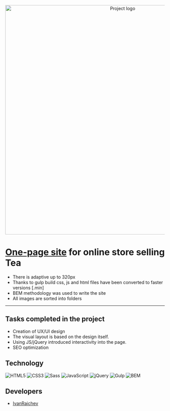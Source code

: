 <p align = "center">
  <img src = "https://i.ibb.co/D8LdGK3/logo2.png" alt ="Project logo" width = "726">
</p>

# <a href="https://ivanraichev.github.io/TeaGreen-shop/">One-page site</a>  for online store selling Tea


- There is adaptive up to 320px
- Thanks to gulp build css, js and html files have been converted to faster versions [.min]
- BEM methodology was used to write the site
- All images are sorted into folders 
---

## Tasks completed in the project

- Creation of UX/UI design
- The visual layout is based on the design itself.
- Using JS/jQuery introduced interactivity into the page.
- SEO optimization

## Technology
![HTML5](https://img.shields.io/badge/-HTML5-e34f26?logo=html5&logoColor=white)
![CSS3](https://img.shields.io/badge/-CSS3-1572b6?logo=css3&logoColor=white)
![Sass](https://img.shields.io/badge/Sass-cc6699?logo=sass&color=pink)
![JavaScript](https://img.shields.io/badge/-JavaScript-f7df1e?logo=javaScript&logoColor=black)
![jQuery](https://img.shields.io/badge/-jQuery-61daf8?logo=jQuery&logoColor=black)
![Gulp](https://img.shields.io/badge/-Gulp-99d6f8?logo=gulp&logoColor=black)
![BEM](https://img.shields.io/badge/-BEM-yellowgreen)

## Developers

- [IvanRaichev](https://github.com/IvanRaichev)
